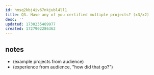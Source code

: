 ```yaml
---
id: hmsq2kbj4iv67nkjubl4ll1
title: Q3. Have any of you certified multiple projects? (x3/x2)
desc: ''
updated: 1730235489977
created: 1727902286362
---
```


## notes

- (example projects from audience)
- (experience from audience, "how did that go?")
